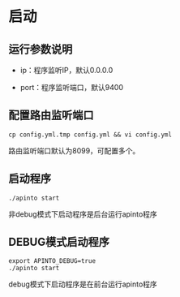 # 启动

## 运行参数说明
* ip：程序监听IP，默认0.0.0.0

* port：程序监听端口，默认9400

## 配置路由监听端口

```shell
cp config.yml.tmp config.yml && vi config.yml
```

路由监听端口默认为8099，可配置多个。

## 启动程序

```shell
./apinto start
```

非debug模式下启动程序是后台运行apinto程序

## DEBUG模式启动程序

```shell
export APINTO_DEBUG=true
./apinto start
```

debug模式下启动程序是在前台运行apinto程序
